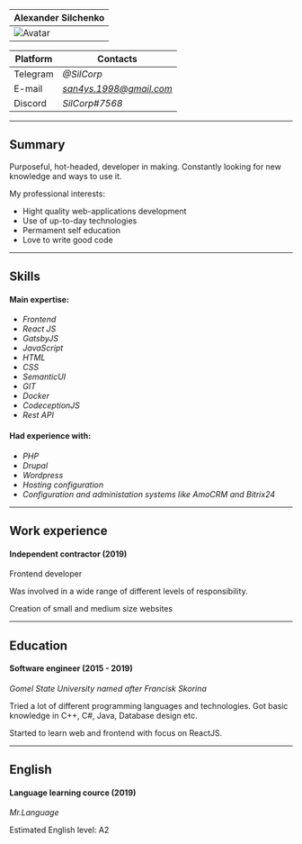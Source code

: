 |Alexander Silchenko      |
|-------------------------|
|![Avatar](https://vignette.wikia.nocookie.net/pom/images/0/08/Rico_characterbig.jpg/revision/latest/scale-to-width-down/340?cb=20140813072205&path-prefix=ru)|


|Platform  |Contacts                 |
|----------|-------------------------|
| Telegram | *@SilCorp*              |
| E-mail   | *san4ys.1998@gmail.com*  |
| Discord  | *SilCorp#7568*          |

---

## Summary

Purposeful, hot-headed, developer in making. Constantly looking for new knowledge and ways to use it. 

My professional interests:
+ Hight quality web-applications development
+ Use of up-to-day technologies
+ Permament self education
+ Love to write good code

---

## Skills
#### Main expertise:
+ *Frontend*
+ *React JS*
+ *GatsbyJS*
+ *JavaScript*
+ *HTML*
+ *CSS*
+ *SemanticUI*
+ *GIT*
+ *Docker*
+ *CodeceptionJS*
+ *Rest API*

#### Had experience with:
+ *PHP*
+ *Drupal*
+ *Wordpress*
+ *Hosting configuration*
+ *Configuration and administation systems like AmoCRM and Bitrix24*

---

## Work experience
#### Independent contractor (2019)
Frontend developer

Was  involved in a wide range of different levels of responsibility.

Creation of small and medium size websites

---

## Education
#### Software engineer (2015 - 2019)
*Gomel State University named after Francisk Skorina*

Tried a lot of different programming languages and technologies. Got basic knowledge in C++, C#, Java, Database design etc.

Started to learn web and frontend with focus on ReactJS. 

---

## English
#### Language learning cource (2019)
*Mr.Language*

Estimated English level: A2